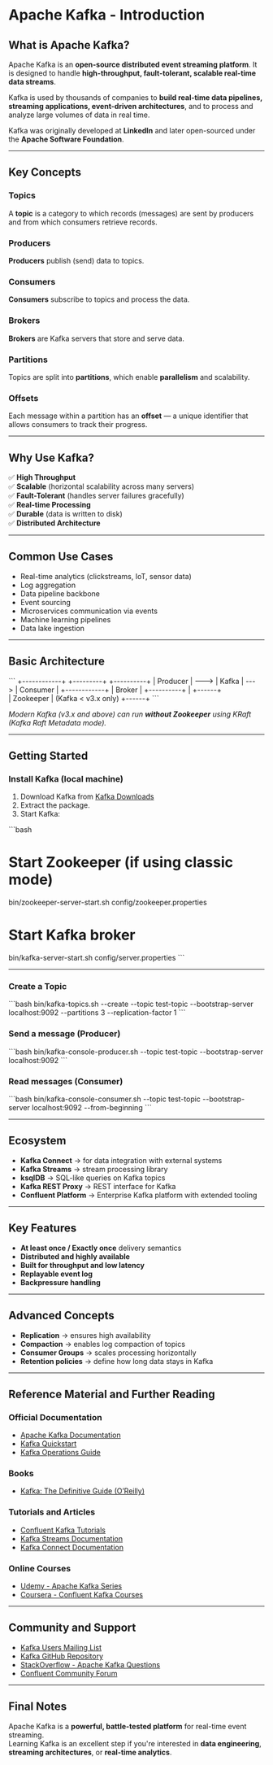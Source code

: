 
# Apache Kafka - Introduction

## What is Apache Kafka?

Apache Kafka is an **open-source distributed event streaming platform**. It is designed to handle **high-throughput, fault-tolerant, scalable real-time data streams**.

Kafka is used by thousands of companies to **build real-time data pipelines, streaming applications, event-driven architectures**, and to process and analyze large volumes of data in real time.

Kafka was originally developed at **LinkedIn** and later open-sourced under the **Apache Software Foundation**.

---

## Key Concepts

### Topics
A **topic** is a category to which records (messages) are sent by producers and from which consumers retrieve records.

### Producers
**Producers** publish (send) data to topics.

### Consumers
**Consumers** subscribe to topics and process the data.

### Brokers
**Brokers** are Kafka servers that store and serve data.

### Partitions
Topics are split into **partitions**, which enable **parallelism** and scalability.

### Offsets
Each message within a partition has an **offset** — a unique identifier that allows consumers to track their progress.

---

## Why Use Kafka?

✅ **High Throughput**  
✅ **Scalable** (horizontal scalability across many servers)  
✅ **Fault-Tolerant** (handles server failures gracefully)  
✅ **Real-time Processing**  
✅ **Durable** (data is written to disk)  
✅ **Distributed Architecture**

---

## Common Use Cases

- Real-time analytics (clickstreams, IoT, sensor data)
- Log aggregation
- Data pipeline backbone
- Event sourcing
- Microservices communication via events
- Machine learning pipelines
- Data lake ingestion

---

## Basic Architecture

\`\`\`
+------------+         +---------+         +----------+
|  Producer  |  --->   |  Kafka  |  --->   | Consumer |
+------------+         |  Broker |         +----------+
                            |
                         +------+  
                         | Zookeeper | (Kafka < v3.x only)
                         +------+
\`\`\`

*Modern Kafka (v3.x and above) can run **without Zookeeper** using KRaft (Kafka Raft Metadata mode).*

---

## Getting Started

### Install Kafka (local machine)

1. Download Kafka from [Kafka Downloads](https://kafka.apache.org/downloads)
2. Extract the package.
3. Start Kafka:

\`\`\`bash
# Start Zookeeper (if using classic mode)
bin/zookeeper-server-start.sh config/zookeeper.properties

# Start Kafka broker
bin/kafka-server-start.sh config/server.properties
\`\`\`

---

### Create a Topic

\`\`\`bash
bin/kafka-topics.sh --create --topic test-topic --bootstrap-server localhost:9092 --partitions 3 --replication-factor 1
\`\`\`

### Send a message (Producer)

\`\`\`bash
bin/kafka-console-producer.sh --topic test-topic --bootstrap-server localhost:9092
\`\`\`

### Read messages (Consumer)

\`\`\`bash
bin/kafka-console-consumer.sh --topic test-topic --bootstrap-server localhost:9092 --from-beginning
\`\`\`

---

## Ecosystem

- **Kafka Connect** → for data integration with external systems  
- **Kafka Streams** → stream processing library  
- **ksqlDB** → SQL-like queries on Kafka topics  
- **Kafka REST Proxy** → REST interface for Kafka  
- **Confluent Platform** → Enterprise Kafka platform with extended tooling

---

## Key Features

- **At least once / Exactly once** delivery semantics
- **Distributed and highly available**
- **Built for throughput and low latency**
- **Replayable event log**
- **Backpressure handling**

---

## Advanced Concepts

- **Replication** → ensures high availability  
- **Compaction** → enables log compaction of topics  
- **Consumer Groups** → scales processing horizontally  
- **Retention policies** → define how long data stays in Kafka  

---

## Reference Material and Further Reading

### Official Documentation
- [Apache Kafka Documentation](https://kafka.apache.org/documentation/)  
- [Kafka Quickstart](https://kafka.apache.org/quickstart)  
- [Kafka Operations Guide](https://kafka.apache.org/documentation/#operations)

### Books
- [Kafka: The Definitive Guide (O’Reilly)](https://www.oreilly.com/library/view/kafka-the-definitive/9781491936153/)  

### Tutorials and Articles
- [Confluent Kafka Tutorials](https://developer.confluent.io/learn-kafka/)  
- [Kafka Streams Documentation](https://kafka.apache.org/documentation/streams/)  
- [Kafka Connect Documentation](https://kafka.apache.org/documentation/#connect)

### Online Courses
- [Udemy - Apache Kafka Series](https://www.udemy.com/course/apache-kafka/)  
- [Coursera - Confluent Kafka Courses](https://www.coursera.org/learn/apache-kafka)

---

## Community and Support

- [Kafka Users Mailing List](https://kafka.apache.org/contact)
- [Kafka GitHub Repository](https://github.com/apache/kafka)
- [StackOverflow - Apache Kafka Questions](https://stackoverflow.com/questions/tagged/apache-kafka)
- [Confluent Community Forum](https://forum.confluent.io/)

---

## Final Notes

Apache Kafka is a **powerful, battle-tested platform** for real-time event streaming.  
Learning Kafka is an excellent step if you're interested in **data engineering**, **streaming architectures**, or **real-time analytics**.

